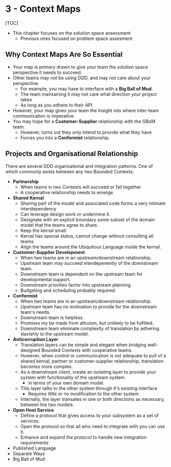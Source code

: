 # 3 - Context Maps

[TOC]

- This chapter focuses on the solution space assessment
  - Previous ones focused on problem space assesment

## Why Context Maps Are So Essential

- Your map is primary drawn to give your team the solution space perspective it needs to succeed.
- Other teams may not be using DDD, and may not care about your perspective.
  - For example, you may have to interface with a **Big Ball of Mud**.
  - The team maintaining it may not care what direction your project takes
  - As long as you adhere to their API
- However, your map gives your team the insight into where inter-team communication is imperative.
- You may hope for a **Customer-Supplier** relationship with the GBoM team.
  - However, turns out they only intend to provide what they have
  - Forces you into a **Conformist** relationship.

## Projects and Organisational Relationship

There are several DDD organisational and integration patterns. One of which commonly exists between any two Bounded Contexts.

- **Partnership**
  - When teams in two Contexts will succeed or fail together
  - A cooperative relationship needs to emerge.
- **Shared Kernal**
  - Sharing part of the model and associated code forms a very intimate interdependency
  - Can leverage design work or undermine it.
  - Designate with an explicit boundary some subset of the domain model that the teams agree to share.
  - Keep the kernal small.
  - Kernal has special status, cannot change without consulting all teams.
  - Align the teams around the Ubiquitous Language inside the kernal.
- **Customer-Supplier Development**
  - When two teams are in an upstream/downstream relationship.
  - Upstream team may succeed interdepenently of the downstream team.
  - Downstream team is dependent on the upstream team for developmental support.
  - Downstream priorities factor into upstream planning.
  - Budgeting and scheduling probably required.
- **Conformist**
  - When two teams are in an upstream/downstream relationship.
  - Upstream team has no motivation to provide for the downstream team's needs.
  - Downstream team is helpless.
  - Promises my be made from altruism, but unlikely to be fulfilled.
  - Downstream team eliminate complexity of translation by adhering slavishly to the upstream model.
- **Anticorruption Layer**
  - Translation layers can be simple and elegant when bridging well-designed Bounded Contexts with cooperative teams.
  - However, when control or communication is not adequate to pull of a shared kernal, partner or customer-supplier relationship, translation becomes more complex.
  - As a downstream client, create an isolating layer to provide your system with functionality of the upstream system 
    - in terms of your own domain model.
  - This layer talks to the other system through it's existing interface
    - Requires little or no modification to the other system.
  - Internally, the layer transates in one or both directions as necessary, between the two models.
- **Open Host Service**
  - Define a protocol that gives access to your subsystem as a set of services.
  - Open the protocol so that all who need to integrate with you can use it.
  - Enhance and expand the protocol to handle new integration requirements
- Published Language
- Separate Ways
- Big Ball of Mud

